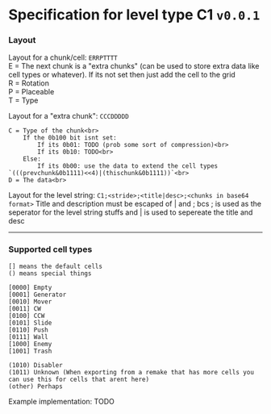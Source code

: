 # Specification for level type C1 `v0.0.1`

### Layout
Layout for a chunk/cell: `ERRPTTTT`<br>
E = The next chunk is a "extra chunks" (can be used to store extra data like cell types or whatever). If its not set then just add the cell to the grid<br>
R = Rotation<br>
P = Placeable<br>
T = Type<br>

Layout for a "extra chunk": `CCCDDDDD`<br>
```
C = Type of the chunk<br>
    If the 0b100 bit isnt set:
        If its 0b01: TODO (prob some sort of compression)<br>
        If its 0b10: TODO<br>
    Else:
        If its 0b00: use the data to extend the cell types `(((prevchunk&0b1111)<<4)|(thischunk&0b1111))`<br>
D = The data<br>
```

Layout for the level string: `C1;<stride>;<title|desc>;<chunks in base64 format>`
Title and description must be escaped of | and ; bcs ; is used as the seperator for the level string stuffs and | is used to sepereate the title and desc

---
###  Supported cell types
```
[] means the default cells
() means special things

[0000] Empty
[0001] Generator
[0010] Mover
[0011] CW
[0100] CCW
[0101] Slide
[0110] Push
[0111] Wall
[1000] Enemy
[1001] Trash

(1010) Disabler
(1011) Unknown (When exporting from a remake that has more cells you can use this for cells that arent here)
(other) Perhaps
```

Example implementation: TODO
